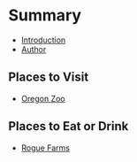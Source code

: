 # Summary
  * [Introduction](README.md)
  * [Author](author.md)  

## Places to Visit
  * [Oregon Zoo](portland-zoo.md)

## Places to Eat or Drink 
  * [Rogue Farms](rogue-farms.md)
